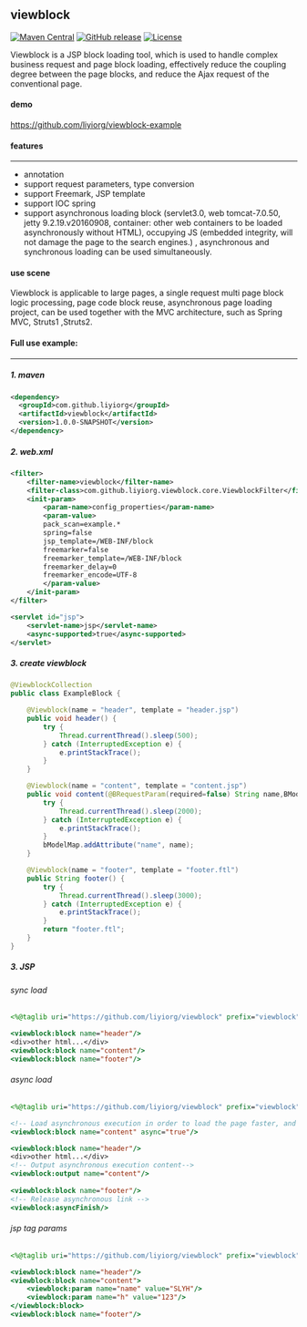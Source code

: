 viewblock
---------
[![Maven Central](https://maven-badges.herokuapp.com/maven-central/com.github.liyiorg/viewblock/badge.svg)](https://maven-badges.herokuapp.com/maven-central/com.github.liyiorg/viewblock/)
[![GitHub release](https://img.shields.io/github/release/liyiorg/viewblock.svg)](https://github.com/liyiorg/viewblock/releases)
[![License](https://img.shields.io/badge/license-Apache%202-4EB1BA.svg)](https://www.apache.org/licenses/LICENSE-2.0.html)

Viewblock is a JSP block loading tool, which is used to handle complex business request and page block loading, effectively reduce the coupling degree between the page blocks, and reduce the Ajax request of the conventional page.

#### demo 
https://github.com/liyiorg/viewblock-example

#### features
---------
* annotation
* support request parameters, type conversion
* support Freemark, JSP template
* support IOC spring
* support asynchronous loading block (servlet3.0, web tomcat-7.0.50, jetty 9.2.19.v20160908, container: other web containers to be loaded asynchronously without HTML), occupying JS (embedded integrity, will not damage the page to the search engines.) , asynchronous and synchronous loading can be used simultaneously.

#### use scene
Viewblock is applicable to large pages, a single request multi page block logic processing, page code block reuse, asynchronous page loading project, can be used together with the MVC architecture, such as Spring MVC, Struts1 ,Struts2.

#### Full use example:
---------
##### 1. maven

```xml
<dependency>
  <groupId>com.github.liyiorg</groupId>
  <artifactId>viewblock</artifactId>
  <version>1.0.0-SNAPSHOT</version>
</dependency>
```

##### 2. web.xml

```xml
<filter>   
	<filter-name>viewblock</filter-name>   
	<filter-class>com.github.liyiorg.viewblock.core.ViewblockFilter</filter-class>  
	<init-param>   
		<param-name>config_properties</param-name>   
		<param-value>  	  		
		pack_scan=example.*    
		spring=false    
		jsp_template=/WEB-INF/block    
		freemarker=false    
		freemarker_template=/WEB-INF/block    
		freemarker_delay=0    
		freemarker_encode=UTF-8    
		</param-value>    
	</init-param>   
</filter>

<servlet id="jsp">
	<servlet-name>jsp</servlet-name>
	<async-supported>true</async-supported>
</servlet>
```



##### 3. create viewblock  

```java
@ViewblockCollection
public class ExampleBlock {

	@Viewblock(name = "header", template = "header.jsp")
	public void header() {
		try {
			Thread.currentThread().sleep(500);
		} catch (InterruptedException e) {
			e.printStackTrace();
		}
	}

	@Viewblock(name = "content", template = "content.jsp")
	public void content(@BRequestParam(required=false) String name,BModelMap bModelMap){
		try {
			Thread.currentThread().sleep(2000);
		} catch (InterruptedException e) {
			e.printStackTrace();
		}
		bModelMap.addAttribute("name", name);
	}

	@Viewblock(name = "footer", template = "footer.ftl")
	public String footer() {
		try {
			Thread.currentThread().sleep(3000);
		} catch (InterruptedException e) {
			e.printStackTrace();
		}
		return "footer.ftl";
	}
}
```

##### 3. JSP

###### sync load

```jsp
<%@taglib uri="https://github.com/liyiorg/viewblock" prefix="viewblock"%>  

<viewblock:block name="header"/>  
<div>other html...</div>   
<viewblock:block name="content"/>
<viewblock:block name="footer"/>  
```

###### async load

```jsp
<%@taglib uri="https://github.com/liyiorg/viewblock" prefix="viewblock"%>

<!-- Load asynchronous execution in order to load the page faster, and reduce the wait for the asynchronous output tag, the asynchronous execution block should be placed at the top of the JSP page.-->  
<viewblock:block name="content" async="true"/>

<viewblock:block name="header"/>
<div>other html...</div>
<!-- Output asynchronous execution content-->
<viewblock:output name="content"/>
  
<viewblock:block name="footer"/>  
<!-- Release asynchronous link -->
<viewblock:asyncFinish/>
```


###### jsp tag params

```jsp
<%@taglib uri="https://github.com/liyiorg/viewblock" prefix="viewblock"%>

<viewblock:block name="header"/>
<viewblock:block name="content">
	<viewblock:param name="name" value="SLYH"/>
	<viewblock:param name="h" value="123"/>
</viewblock:block>
<viewblock:block name="footer"/>
```